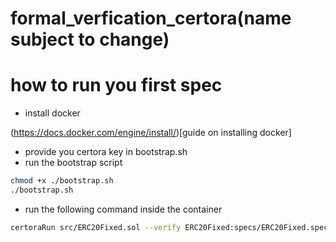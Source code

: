 # formal_verfication_certora(name subject to change)

# how to run you first spec

- install docker

(https://docs.docker.com/engine/install/)[guide on installing docker]

- provide you certora key in bootstrap.sh
- run the bootstrap script
```bash
chmod +x ./bootstrap.sh
./bootstrap.sh
```
- run the following command inside the container
```bash
certoraRun src/ERC20Fixed.sol --verify ERC20Fixed:specs/ERC20Fixed.spec
```

